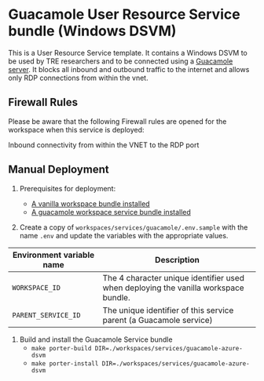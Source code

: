 # Guacamole User Resource Service bundle (Windows DSVM)

This is a User Resource Service template. It contains a Windows DSVM to be used by TRE researchers and to be connected using a [Guacamole server](https://guacamole.apache.org/).
It blocks all inbound and outbound traffic to the internet and allows only RDP connections from within the vnet.

## Firewall Rules

Please be aware that the following Firewall rules are opened for the workspace when this service is deployed:

Inbound connectivity from within the VNET to the RDP port

## Manual Deployment

1. Prerequisites for deployment:
    - [A vanilla workspace bundle installed](../../vanilla)
    - [A guacamole workspace service bundle installed](../guacamole)

1. Create a copy of `workspaces/services/guacamole/.env.sample` with the name `.env` and update the variables with the appropriate values.

| Environment variable name | Description |
| ------------------------- | ----------- |
| `WORKSPACE_ID` | The 4 character unique identifier used when deploying the vanilla workspace bundle. |
| `PARENT_SERVICE_ID` | The unique identifier of this service parent (a Guacamole service) |

1. Build and install the Guacamole Service bundle
    - `make porter-build DIR=./workspaces/services/guacamole-azure-dsvm`  
    - `make porter-install DIR=./workspaces/services/guacamole-azure-dsvm`
